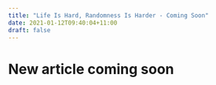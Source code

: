 ```yaml
---
title: "Life Is Hard, Randomness Is Harder - Coming Soon"
date: 2021-01-12T09:40:04+11:00
draft: false
---
```


# New article coming soon

